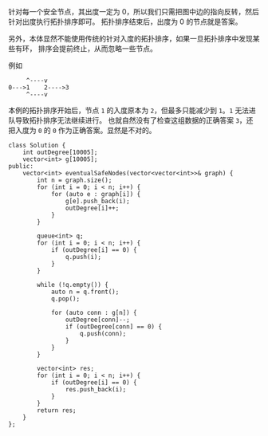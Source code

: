 针对每一个安全节点，其出度一定为 0，所以我们只需把图中边的指向反转，然后针对出度执行拓扑排序即可。
拓扑排序结束后，出度为 0 的节点就是答案。

另外，本体显然不能使用传统的针对入度的拓扑排序，如果一旦拓扑排序中发现某些有环，
排序会提前终止，从而忽略一些节点。

例如
```
     ^----v
0--->1    2---->3
     ^----v
```

本例的拓扑排序开始后，节点 `1` 的入度原本为 `2`，但最多只能减少到 `1`。`1` 无法进队导致拓扑排序无法继续进行。
也就自然没有了检查这组数据的正确答案 `3`，还把入度为 `0` 的 `0` 作为正确答案。显然是不对的。

```
class Solution {
    int outDegree[10005];
    vector<int> g[10005];
public:
    vector<int> eventualSafeNodes(vector<vector<int>>& graph) {
        int n = graph.size();
        for (int i = 0; i < n; i++) {
            for (auto e : graph[i]) {
                g[e].push_back(i);
                outDegree[i]++;
            }
        }
        
        queue<int> q;
        for (int i = 0; i < n; i++) {
            if (outDegree[i] == 0) {
                q.push(i);
            }
        }
        
        while (!q.empty()) {
            auto n = q.front();
            q.pop();
            
            for (auto conn : g[n]) {
                outDegree[conn]--;
                if (outDegree[conn] == 0) {
                    q.push(conn);
                }
            }
        }
        
        vector<int> res;
        for (int i = 0; i < n; i++) {
            if (outDegree[i] == 0) {
                res.push_back(i);
            }
        }
        return res;
    }
};
```